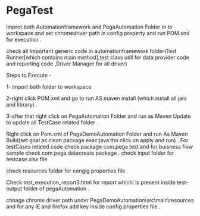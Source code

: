 # PegaTest
Improt both Automationframework and PegaAutomation Folder in to workspace and set chromedriver path in config property and run POM.xml for execution .

check all Important generic code in automationframework folder(Test Runner[which contains main method],test class utill for data provider code and reporting code ,Driver Manager for all driver)

Steps to Execute -

1- import both folder to workspace

2-right click POM.xml and go to run AS maven install (which install all jars and library) .

3-after that right click on PegaAutomation Folder and run as Maven Update to update all TestCase related folder .

Right click on Pom.xml of PegaDemoAutomation Folder and run As Maven Build(set goal as clean package exec:java thn click on apply and run) .
For testCases related code check package com.pega.test and for buisness flow sample check com.pega.datacreate package .
check input folder for testcase.xlsx file

check resources folder for congig properties file

Check test_execution_report3.html for report whichi is present inside test-output folder of pegaAutomation .

chnage chrome driver path under PegaDemoAutomation\src\main\resources and for any IE and firefox add key inside config.properties file .

